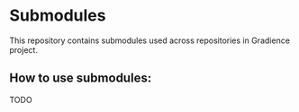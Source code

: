 # Submodules
This repository contains submodules used across repositories in Gradience project.

## How to use submodules:
TODO
